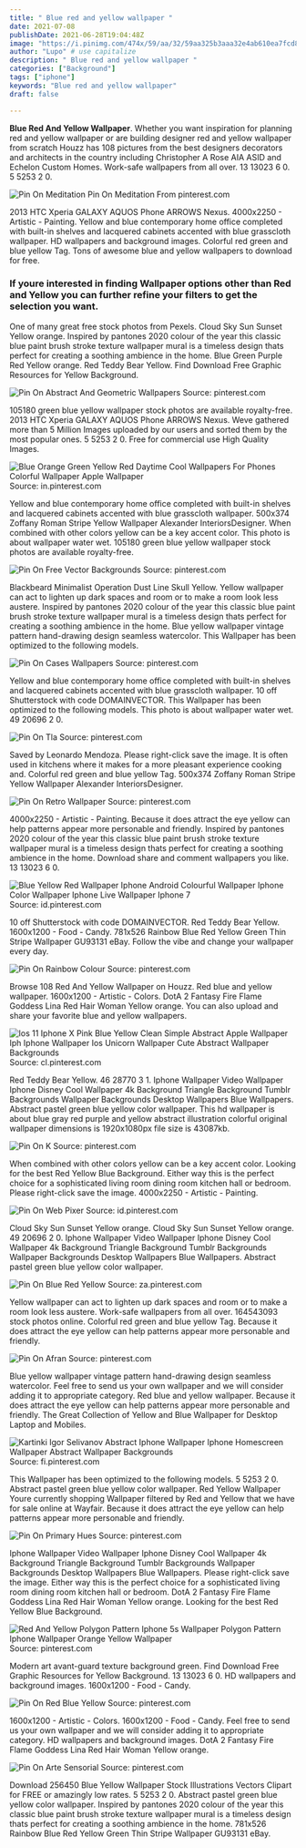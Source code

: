```yaml
---
title: " Blue red and yellow wallpaper "
date: 2021-07-08
publishDate: 2021-06-28T19:04:48Z
image: "https://i.pinimg.com/474x/59/aa/32/59aa325b3aaa32e4ab610ea7fcd887da.jpg"
author: "Lupo" # use capitalize
description: " Blue red and yellow wallpaper "
categories: ["Background"]
tags: ["iphone"]
keywords: "Blue red and yellow wallpaper"
draft: false

---
```



**Blue Red And Yellow Wallpaper**. Whether you want inspiration for planning red and yellow wallpaper or are building designer red and yellow wallpaper from scratch Houzz has 108 pictures from the best designers decorators and architects in the country including Christopher A Rose AIA ASID and Echelon Custom Homes. Work-safe wallpapers from all over. 13 13023 6 0. 5 5253 2 0.

![Pin On Meditation](https://i.pinimg.com/474x/5b/a3/b6/5ba3b61be8147d807d71cd71cd1874e4.jpg "Pin On Meditation")
Pin On Meditation From pinterest.com


2013 HTC Xperia GALAXY AQUOS Phone ARROWS Nexus. 4000x2250 - Artistic - Painting. Yellow and blue contemporary home office completed with built-in shelves and lacquered cabinets accented with blue grasscloth wallpaper. HD wallpapers and background images. Colorful red green and blue yellow Tag. Tons of awesome blue and yellow wallpapers to download for free.

### If youre interested in finding Wallpaper options other than Red and Yellow you can further refine your filters to get the selection you want.

One of many great free stock photos from Pexels. Cloud Sky Sun Sunset Yellow orange. Inspired by pantones 2020 colour of the year this classic blue paint brush stroke texture wallpaper mural is a timeless design thats perfect for creating a soothing ambience in the home. Blue Green Purple Red Yellow orange. Red Teddy Bear Yellow. Find Download Free Graphic Resources for Yellow Background.


![Pin On Abstract And Geometric Wallpapers](https://i.pinimg.com/originals/3a/77/77/3a77776448218127db768b0debfa1f6c.jpg "Pin On Abstract And Geometric Wallpapers")
Source: pinterest.com

105180 green blue yellow wallpaper stock photos are available royalty-free. 2013 HTC Xperia GALAXY AQUOS Phone ARROWS Nexus. Weve gathered more than 5 Million Images uploaded by our users and sorted them by the most popular ones. 5 5253 2 0. Free for commercial use High Quality Images.

![Blue Orange Green Yellow Red Daytime Cool Wallpapers For Phones Colorful Wallpaper Apple Wallpaper](https://i.pinimg.com/originals/5a/98/e2/5a98e2df76fec7630e1e84983f0d683b.jpg "Blue Orange Green Yellow Red Daytime Cool Wallpapers For Phones Colorful Wallpaper Apple Wallpaper")
Source: in.pinterest.com

Yellow and blue contemporary home office completed with built-in shelves and lacquered cabinets accented with blue grasscloth wallpaper. 500x374 Zoffany Roman Stripe Yellow Wallpaper Alexander InteriorsDesigner. When combined with other colors yellow can be a key accent color. This photo is about wallpaper water wet. 105180 green blue yellow wallpaper stock photos are available royalty-free.

![Pin On Free Vector Backgrounds](https://i.pinimg.com/originals/bf/3b/61/bf3b61b2f52c21ee8d79e671f88d98b4.jpg "Pin On Free Vector Backgrounds")
Source: pinterest.com

Blackbeard Minimalist Operation Dust Line Skull Yellow. Yellow wallpaper can act to lighten up dark spaces and room or to make a room look less austere. Inspired by pantones 2020 colour of the year this classic blue paint brush stroke texture wallpaper mural is a timeless design thats perfect for creating a soothing ambience in the home. Blue yellow wallpaper vintage pattern hand-drawing design seamless watercolor. This Wallpaper has been optimized to the following models.

![Pin On Cases Wallpapers](https://i.pinimg.com/736x/19/c6/ba/19c6baff123a95aaf67584e206053781.jpg "Pin On Cases Wallpapers")
Source: pinterest.com

Yellow and blue contemporary home office completed with built-in shelves and lacquered cabinets accented with blue grasscloth wallpaper. 10 off Shutterstock with code DOMAINVECTOR. This Wallpaper has been optimized to the following models. This photo is about wallpaper water wet. 49 20696 2 0.

![Pin On Tla](https://i.pinimg.com/originals/7d/aa/53/7daa5358872a85f433bb8ae14b158307.jpg "Pin On Tla")
Source: pinterest.com

Saved by Leonardo Mendoza. Please right-click save the image. It is often used in kitchens where it makes for a more pleasant experience cooking and. Colorful red green and blue yellow Tag. 500x374 Zoffany Roman Stripe Yellow Wallpaper Alexander InteriorsDesigner.

![Pin On Retro Wallpaper](https://i.pinimg.com/originals/64/c6/93/64c6935acfb3c5bd2ff9cb317d58faca.jpg "Pin On Retro Wallpaper")
Source: pinterest.com

4000x2250 - Artistic - Painting. Because it does attract the eye yellow can help patterns appear more personable and friendly. Inspired by pantones 2020 colour of the year this classic blue paint brush stroke texture wallpaper mural is a timeless design thats perfect for creating a soothing ambience in the home. Download share and comment wallpapers you like. 13 13023 6 0.

![Blue Yellow Red Wallpaper Iphone Android Colourful Wallpaper Iphone Color Wallpaper Iphone Live Wallpaper Iphone 7](https://i.pinimg.com/originals/94/4e/00/944e005706c99c4af815e5ad16b949a7.png "Blue Yellow Red Wallpaper Iphone Android Colourful Wallpaper Iphone Color Wallpaper Iphone Live Wallpaper Iphone 7")
Source: id.pinterest.com

10 off Shutterstock with code DOMAINVECTOR. Red Teddy Bear Yellow. 1600x1200 - Food - Candy. 781x526 Rainbow Blue Red Yellow Green Thin Stripe Wallpaper GU93131 eBay. Follow the vibe and change your wallpaper every day.

![Pin On Rainbow Colour](https://i.pinimg.com/originals/6f/bc/ba/6fbcba3ab55425fd9903e91e5f4ee2d3.jpg "Pin On Rainbow Colour")
Source: pinterest.com

Browse 108 Red And Yellow Wallpaper on Houzz. Red blue and yellow wallpaper. 1600x1200 - Artistic - Colors. DotA 2 Fantasy Fire Flame Goddess Lina Red Hair Woman Yellow orange. You can also upload and share your favorite blue and yellow wallpapers.

![Ios 11 Iphone X Pink Blue Yellow Clean Simple Abstract Apple Wallpaper Iph Iphone Wallpaper Ios Unicorn Wallpaper Cute Abstract Wallpaper Backgrounds](https://i.pinimg.com/originals/53/b0/33/53b03303273bdeaee7efe20a829bdb8a.jpg "Ios 11 Iphone X Pink Blue Yellow Clean Simple Abstract Apple Wallpaper Iph Iphone Wallpaper Ios Unicorn Wallpaper Cute Abstract Wallpaper Backgrounds")
Source: cl.pinterest.com

Red Teddy Bear Yellow. 46 28770 3 1. Iphone Wallpaper Video Wallpaper Iphone Disney Cool Wallpaper 4k Background Triangle Background Tumblr Backgrounds Wallpaper Backgrounds Desktop Wallpapers Blue Wallpapers. Abstract pastel green blue yellow color wallpaper. This hd wallpaper is about blue gray red purple and yellow abstract illustration colorful original wallpaper dimensions is 1920x1080px file size is 43087kb.

![Pin On K](https://i.pinimg.com/736x/a8/f1/fe/a8f1fe6b913fe922b54f0323209e1533.jpg "Pin On K")
Source: pinterest.com

When combined with other colors yellow can be a key accent color. Looking for the best Red Yellow Blue Background. Either way this is the perfect choice for a sophisticated living room dining room kitchen hall or bedroom. Please right-click save the image. 4000x2250 - Artistic - Painting.

![Pin On Web Pixer](https://i.pinimg.com/originals/d2/44/05/d24405c8753e9e54dceb9bfbd4f1a455.jpg "Pin On Web Pixer")
Source: id.pinterest.com

Cloud Sky Sun Sunset Yellow orange. Cloud Sky Sun Sunset Yellow orange. 49 20696 2 0. Iphone Wallpaper Video Wallpaper Iphone Disney Cool Wallpaper 4k Background Triangle Background Tumblr Backgrounds Wallpaper Backgrounds Desktop Wallpapers Blue Wallpapers. Abstract pastel green blue yellow color wallpaper.

![Pin On Blue Red Yellow](https://i.pinimg.com/originals/37/3f/e6/373fe6871e6d0d3db9411c787f66b953.jpg "Pin On Blue Red Yellow")
Source: za.pinterest.com

Yellow wallpaper can act to lighten up dark spaces and room or to make a room look less austere. Work-safe wallpapers from all over. 164543093 stock photos online. Colorful red green and blue yellow Tag. Because it does attract the eye yellow can help patterns appear more personable and friendly.

![Pin On Afran](https://i.pinimg.com/474x/4a/af/7c/4aaf7cb7989974d327240cd2368c15ee.jpg "Pin On Afran")
Source: pinterest.com

Blue yellow wallpaper vintage pattern hand-drawing design seamless watercolor. Feel free to send us your own wallpaper and we will consider adding it to appropriate category. Red blue and yellow wallpaper. Because it does attract the eye yellow can help patterns appear more personable and friendly. The Great Collection of Yellow and Blue Wallpaper for Desktop Laptop and Mobiles.

![Kartinki Igor Selivanov Abstract Iphone Wallpaper Iphone Homescreen Wallpaper Abstract Wallpaper Backgrounds](https://i.pinimg.com/originals/3a/49/9e/3a499e8a128d071774417fe4346dc17f.jpg "Kartinki Igor Selivanov Abstract Iphone Wallpaper Iphone Homescreen Wallpaper Abstract Wallpaper Backgrounds")
Source: fi.pinterest.com

This Wallpaper has been optimized to the following models. 5 5253 2 0. Abstract pastel green blue yellow color wallpaper. Red Yellow Wallpaper Youre currently shopping Wallpaper filtered by Red and Yellow that we have for sale online at Wayfair. Because it does attract the eye yellow can help patterns appear more personable and friendly.

![Pin On Primary Hues](https://i.pinimg.com/originals/3a/72/3f/3a723f5b84cc947308e36b535b2c1fab.jpg "Pin On Primary Hues")
Source: pinterest.com

Iphone Wallpaper Video Wallpaper Iphone Disney Cool Wallpaper 4k Background Triangle Background Tumblr Backgrounds Wallpaper Backgrounds Desktop Wallpapers Blue Wallpapers. Please right-click save the image. Either way this is the perfect choice for a sophisticated living room dining room kitchen hall or bedroom. DotA 2 Fantasy Fire Flame Goddess Lina Red Hair Woman Yellow orange. Looking for the best Red Yellow Blue Background.

![Red And Yellow Polygon Pattern Iphone 5s Wallpaper Polygon Pattern Iphone Wallpaper Orange Yellow Wallpaper](https://i.pinimg.com/originals/73/9e/96/739e96f0224947668029d10ee4fa07ae.jpg "Red And Yellow Polygon Pattern Iphone 5s Wallpaper Polygon Pattern Iphone Wallpaper Orange Yellow Wallpaper")
Source: pinterest.com

Modern art avant-guard texture background green. Find Download Free Graphic Resources for Yellow Background. 13 13023 6 0. HD wallpapers and background images. 1600x1200 - Food - Candy.

![Pin On Red Blue Yellow](https://i.pinimg.com/originals/94/54/3e/94543eba0b7452f2c27a967563263d18.jpg "Pin On Red Blue Yellow")
Source: pinterest.com

1600x1200 - Artistic - Colors. 1600x1200 - Food - Candy. Feel free to send us your own wallpaper and we will consider adding it to appropriate category. HD wallpapers and background images. DotA 2 Fantasy Fire Flame Goddess Lina Red Hair Woman Yellow orange.

![Pin On Arte Sensorial](https://i.pinimg.com/474x/59/aa/32/59aa325b3aaa32e4ab610ea7fcd887da.jpg "Pin On Arte Sensorial")
Source: pinterest.com

Download 256450 Blue Yellow Wallpaper Stock Illustrations Vectors Clipart for FREE or amazingly low rates. 5 5253 2 0. Abstract pastel green blue yellow color wallpaper. Inspired by pantones 2020 colour of the year this classic blue paint brush stroke texture wallpaper mural is a timeless design thats perfect for creating a soothing ambience in the home. 781x526 Rainbow Blue Red Yellow Green Thin Stripe Wallpaper GU93131 eBay.

